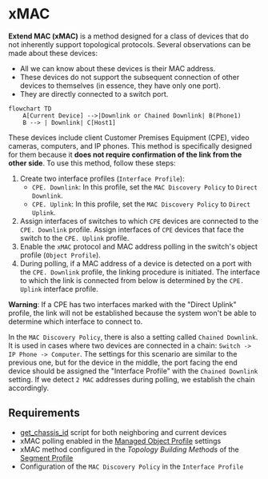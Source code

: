 # xMAC

**Extend MAC (xMAC)** is a method designed for a class of devices that do not inherently support topological protocols. Several observations can be made about these devices:

- All we can know about these devices is their MAC address.
- These devices do not support the subsequent connection of other devices to themselves (in essence, they have only one port).
- They are directly connected to a switch port.

```mermaid
flowchart TD
    A[Current Device] -->|Downlink or Chained Downlink| B(Phone1)
    B --> | Downlink| C[Host1]
```
These devices include client Customer Premises Equipment (CPE), video cameras, computers, and IP phones. This method is specifically designed for them because it **does not require confirmation of the link from the other side**. To use this method, follow these steps:

1. Create two interface profiles (`Interface Profile`):
   - `CPE. Downlink`: In this profile, set the `MAC Discovery Policy` to `Direct Downlink`.
   - `CPE. Uplink`: In this profile, set the `MAC Discovery Policy` to `Direct Uplink`.
2. Assign interfaces of switches to which `CPE` devices are connected to the `CPE. Downlink` profile. Assign interfaces of `CPE` devices that face the switch to the `CPE. Uplink` profile.
3. Enable the `xMAC` protocol and MAC address polling in the switch's object profile (`Object Profile`).
4. During polling, if a MAC address of a device is detected on a port with the `CPE. Downlink` profile, the linking procedure is initiated. The interface to which the link is connected from below is determined by the `CPE. Uplink` interface profile.

**Warning**: If a CPE has two interfaces marked with the "Direct Uplink" profile, the link will not be established because the system won't be able to determine which interface to connect to.

In the `MAC Discovery Policy`, there is also a setting called `Chained Downlink`. It is used in cases where two devices are connected in a chain: `Switch -> IP Phone -> Computer`. The settings for this scenario are similar to the previous one, but for the device in the middle, the port facing the end device should be assigned the "Interface Profile" with the `Chained Downlink` setting. If we detect `2 MAC` addresses during polling, we establish the chain accordingly.

## Requirements

* [get_chassis_id](../scripts-reference/get_chassis_id.md) script for both neighboring and current devices
* xMAC polling enabled in the [Managed Object Profile](../concepts/managed-object-profile/index.md#Box(Полный_опрос)) settings
* xMAC method configured in the *Topology Building Methods* of the [Segment Profile](../concepts/network-segment-profile/index.md)
* Configuration of the `MAC Discovery Policy` in the `Interface Profile`
